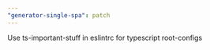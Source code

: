 ```yaml
---
"generator-single-spa": patch
---
```


Use ts-important-stuff in eslintrc for typescript root-configs
